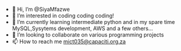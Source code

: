 - 👋 Hi, I’m @SiyaMfazwe
- 👀 I’m interested in coding coding coding!
- 🌱 I’m currently learning intermediate python and in my spare time MySQL,Sysytems development, AWS and a few others...
- 💞️ I’m looking to collaborate on various programming projects 
- 📫 How to reach me mict035@capaciti.org.za

<!---
SiyaMfazwe/SiyaMfazwe is a ✨ special ✨ repository because its `README.md` (this file) appears on your GitHub profile.
You can click the Preview link to take a look at your changes.
--->

